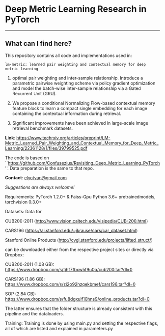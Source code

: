 # Deep Metric Learning Research in PyTorch

---
## What can I find here?

This repository contains all code and implementations used in:

```
lm-metric: learned pair weighting and contextual memory for deep metric learning
```
1. optimal pair weighting and inter-sample relationship. Introduce a parametric pairwise weighting scheme via policy gradient optimization and model the batch-wise inter-sample relationship via a Gated Recurrent Unit (GRU). 

2. We propose a conditional Normalizing Flow-based contextual memory feature block to learn a compact single embedding for each image containing the contextual information during retrieval.

3. Significant improvements have been achieved in large-scale image retrieval benchmark datasets. 



**Link**: https://www.techrxiv.org/articles/preprint/LM-Metric_Learned_Pair_Weighting_and_Contextual_Memory_for_Deep_Metric_Learning/22361128/1/files/39799525.pdf

The code is based on ``https://github.com/Confusezius/Revisiting_Deep_Metric_Learning_PyTorch''.
Data preparation is the same to that repo.


**Contact**: elyotyan@gmail.com

*Suggestions are always welcome!*

Requirements:
PyTorch 1.2.0+ & Faiss-Gpu
Python 3.6+
pretrainedmodels, torchvision 0.3.0+


Datasets:
Data for

CUB200-2011 (http://www.vision.caltech.edu/visipedia/CUB-200.html)

CARS196 (https://ai.stanford.edu/~jkrause/cars/car_dataset.html)

Stanford Online Products (http://cvgl.stanford.edu/projects/lifted_struct/)

can be downloaded either from the respective project sites or directly via Dropbox:

CUB200-2011 (1.08 GB): https://www.dropbox.com/s/tjhf7fbxw5f9u0q/cub200.tar?dl=0

CARS196 (1.86 GB): https://www.dropbox.com/s/zi2o92hzqekbmef/cars196.tar?dl=0

SOP (2.84 GB): https://www.dropbox.com/s/fu8dgxulf10hns9/online_products.tar?dl=0

The latter ensures that the folder structure is already consistent with this pipeline and the dataloaders.


Training:
Training is done by using main.py and setting the respective flags, all of which are listed and explained in parameters.py







